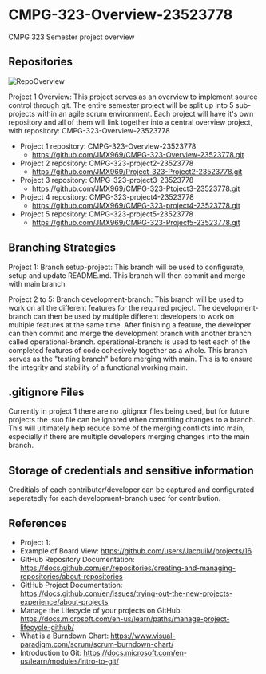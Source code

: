 # CMPG-323-Overview-23523778
CMPG 323 Semester project overview

## Repositories
![RepoOverview](https://user-images.githubusercontent.com/68903153/185241730-39007c88-da87-4e3a-9ca4-331c00e994b1.png)

Project 1 Overview: This project serves as an overview to implement source control through git.
The entire semester project will be split up into 5 sub-projects within an agile scrum environment.
Each project will have it's own repository and all of them will link together into a central overview project,
with repository: CMPG-323-Overview-23523778

* Project 1 repository: CMPG-323-Overview-23523778
  * https://github.com/JMX969/CMPG-323-Overview-23523778.git
* Project 2 repository: CMPG-323-project2-23523778
  * https://github.com/JMX969/Project-323-Project2-23523778.git
* Project 3 repository: CMPG-323-project3-23523778
  * https://github.com/JMX969/CMPG-323-Ptoject3-23523778.git
* Project 4 repository: CMPG-323-project4-23523778
  * https://github.com/JMX969/CMPG-323-project4-23523778.git
* Project 5 repository: CMPG-323-project5-23523778
  * https://github.com/JMX969/CMPG-323-Project5-23523778.git

## Branching Strategies
Project 1: Branch setup-project: This branch will be used to configurate, setup and update README.md.
This branch will then commit and merge with main branch

Project 2 to 5: Branch development-branch: This branch will be used to work on all the different features for the required project.
The development-branch can then be used by multiple different developers to work on multiple features at the same time.
After finishing a feature, the developer can then commit and merge the development branch with another branch called operational-branch.
operational-branch: is used to test each of the completed features of code cohesively together as a whole. This branch serves as the "testing branch"
before merging with main. This is to ensure the integrity and stability of a functional working main.

## .gitignore Files
Currently in project 1 there are no .gitignor files being used, but for future projects the .suo file can be ignored when commiting changes to a branch.
This will ultimately help reduce some of the merging conflicts into main, especially if there are multiple developers merging changes into the main branch.

## Storage of credentials and sensitive information
Creditials of each contributer/developer can be captured and configurated seperatedly for each development-branch used for contribution.

## References
* Project 1:
 * Example of Board View: https://github.com/users/JacquiM/projects/16
 * GitHub Repository Documentation: https://docs.github.com/en/repositories/creating-and-managing-repositories/about-repositories
 * GitHub Project Documentation: https://docs.github.com/en/issues/trying-out-the-new-projects-experience/about-projects
 * Manage the Lifecycle of your projects on GitHub: https://docs.microsoft.com/en-us/learn/paths/manage-project-lifecycle-github/
 * What is a Burndown Chart: https://www.visual-paradigm.com/scrum/scrum-burndown-chart/
 * Introduction to Git: https://docs.microsoft.com/en-us/learn/modules/intro-to-git/
